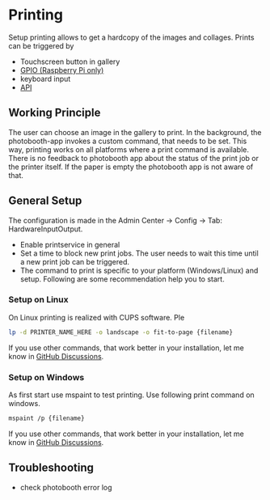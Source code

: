 # Printing

Setup printing allows to get a hardcopy of the images and collages.
Prints can be triggered by

- Touchscreen button in gallery
- [GPIO (Raspberry Pi only)](./gpio.md)
- keyboard input
- [API](../reference/api.md)

## Working Principle

The user can choose an image in the gallery to print. In the background, the photobooth-app invokes a custom command, that needs to be set.
This way, printing works on all platforms where a print command is available.
There is no feedback to photobooth app about the status of the print job or the printer itself.
If the paper is empty the photobooth app is not aware of that.

## General Setup

The configuration is made in the Admin Center -> Config -> Tab: HardwareInputOutput.

- Enable printservice in general
- Set a time to block new print jobs. The user needs to wait this time until a new print job can be triggered.
- The command to print is specific to your platform (Windows/Linux) and setup. Following are some recommendation help you to start.

### Setup on Linux

On Linux printing is realized with CUPS software.
Ple

``` sh
lp -d PRINTER_NAME_HERE -o landscape -o fit-to-page {filename}
```

If you use other commands, that work better in your installation, let me know in [GitHub Discussions](https://github.com/mgrl/photobooth-app/discussions/).

### Setup on Windows

As first start use mspaint to test printing. Use following print command on windows.

``` sh
mspaint /p {filename}
```

If you use other commands, that work better in your installation, let me know in [GitHub Discussions](https://github.com/mgrl/photobooth-app/discussions/).

## Troubleshooting

- check photobooth error log
